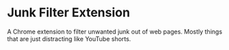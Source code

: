 # Junk Filter Extension

A Chrome extension to filter unwanted junk out of web pages. Mostly things that
are just distracting like YouTube shorts.
